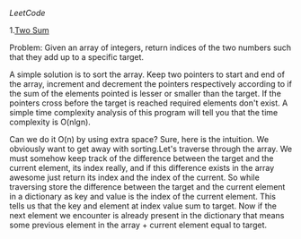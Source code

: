 *LeetCode*

1.[Two Sum](https://leetcode.com/problems/two-sum/?tab=Description)

Problem: Given an array of integers, return indices of the two numbers such that they add up to a specific target.

A simple solution is to sort the array. Keep two pointers to start and end of the array, increment and decrement the pointers respectively according to if the sum of the elements pointed is lesser or smaller than the target. If the pointers cross before the target is reached required elements don't exist. A simple time complexity analysis of this program will tell you that the time complexity is O(nlgn).

Can we do it O(n) by using extra space? Sure, here is the intuition. We obviously want to get away with sorting.Let's
traverse through the array. We must somehow keep track of the difference between the target and the current element, its index really, and if this difference exists in the array awesome just return its index and the index of the current. So while traversing store the difference between the target and the current element 
in a dictionary as key and value is the index of the current element. This tells us that the key and element at index value
sum to target. Now if the next element we encounter is already present in the dictionary that means some previous element in
the array + current element equal to target.
